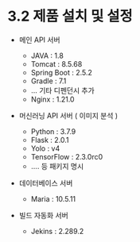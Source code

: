 # 3.2 제품 설치 및 설정

- 메인 API 서버

  - JAVA : 1.8
  - Tomcat : 8.5.68
  - Spring Boot : 2.5.2
  - Gradle : 7.1
  - … 기타 디펜던시 추가
  - Nginx : 1.21.0
- 머신러닝 API 서버 ( 이미지 분석 )

  - Python : 3.7.9
  - Flask : 2.0.1
  - Yolo : v4
  - TensorFlow : 2.3.0rc0
  - …. 등 패키지 명시
- 데이터베이스 서버
  - Maria : 10.5.11
- 빌드 자동화 서버 
  - Jekins : 2.289.2